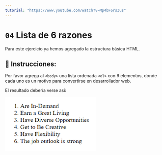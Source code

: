 ```yaml
---
tutorial: "https://www.youtube.com/watch?v=Mp4bF6rs3us"
---
```

# `04` Lista de 6 razones

Para este ejercicio ya hemos agregado la estructura básica HTML.

## 📝 Instrucciones:

Por favor agrega al `<body>` una lista ordenada `<ol>` con 6 elementos, donde cada uno es un motivo para convertirse en desarrollador web.

El resultado debería verse asi:

![List of li's](../../.learn/assets/04-list-of-reasons.png?raw=true)
